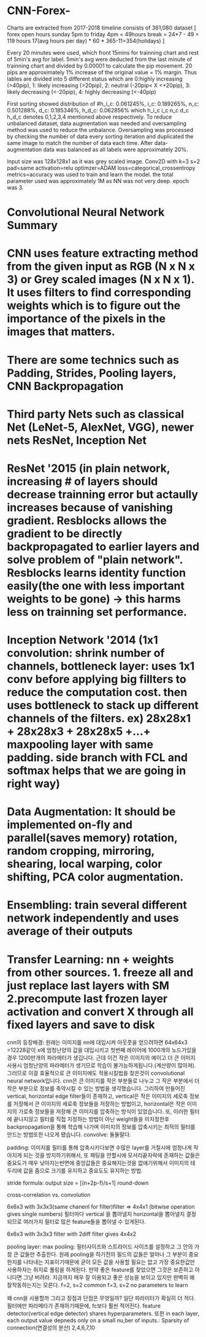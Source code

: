 # CNN-Forex-

Charts are extracted from 2017-2018 timeline consists of 361,080 dataset [ forex open hours sunday 5pm to friday 4pm = 49hours break = 24*7 - 49  = 119 hours 17(avg hours per day) * 60 * 365-11=354(holidays) ]

Every 20 minutes were used, which front 15mins for trainning chart and rest of 5min's avg for label.
5min's avg were deducted from the last minute of trainning chart and divided by 0.00001 to calculate the pip movement. 20 pips are approximately 1% increase of the original value = 1% margin. Thus lables are divided into 5 different status which are 
0:highly increasing (>40pip), 1: likely increasing (>20pip), 2: neutral (-20pip< X <+20pip), 3: likely decreasing (<-20pip), 4: highly decreasing (<-40pip)

First sorting showed distribution of #h_i_c: 0.061245%, i_c: 0.189265%, n_c: 0.501288%, d_c: 0.185346%, h_d_c: 0.062856% which h_i_c i_c n_c d_c h_d_c denotes 0,1,2,3,4 mentioned above respectively. To reduce unbalanced dataset, data augmentation was needed and oversampling method was used to reduce the unbalance. Oversampling was processed by checking the number of data every sorting iteration and duplicated the same image to match the number of data each time. After data-augmentation data was balanced as all labels were approximately 20%. 

Input size was 128x128x1 as it was grey scaled image. Conv2D with k=3 s=2 pad=same activation=relu optimzer=ADAM loss=categorical_crossentropy metrics=accuracy was used to train and learn the model. the total parameter used was approximately 1M as NN was not very deep. epoch was 3. 


#  Convolutional Neural Network Summary
#  CNN uses feature extracting method from the given input as RGB (N x N x 3) or Grey scaled images (N x N x 1). It uses filters to find corresponding weights which is to figure out the importance of the pixels in the images that matters.
#  There are some technics such as Padding, Strides, Pooling layers, CNN Backpropagation
#  Third party Nets such as classical Net (LeNet-5, AlexNet, VGG), newer nets ResNet, Inception Net
#  ResNet '2015 (in plain network, increasing # of layers should decrease trainning error but actaully increases because of vanishing gradient. Resblocks allows the gradient to be directly backpropagated to earlier layers and solve problem of "plain network". Resblocks learns identity function easily(the one with less important weights to be gone) -> this harms less on trainning set performance.
#  Inception Network '2014 (1x1 convolution: shrink number of channels, bottleneck layer: uses 1x1 conv before applying big fillters to reduce the computation cost. then uses bottleneck to stack up different channels of the filters. ex) 28x28x1 + 28x28x3 + 28x28x5 +...+ maxpooling layer with same padding. side branch with FCL and softmax helps that we are going in right way)
#  Data Augmentation: It should be implemented on-fly and parallel(saves memory) rotation, random cropping, mirroring, shearing, local warping, color shifting, PCA color augmentation.
#  Ensembling: train several different network independently and uses average of their outputs
#  Transfer Learning: nn + weights from other sources. 1. freeze all and just replace last layers with SM 2.precompute last frozen layer activation and convert X through all fixed layers and save to disk



cnn의 등장배경:
원래는 이미지를 nn에 대입시켜 아웃풋을 얻으려하면 64x64x3 =12228같이 x에 엄청난양의 값을 대입시키고 첫번째 레이어에 1000개의 노드가있을경우 1200만개의 파라메터가 생깁니다. 근데 이건 작은 이미지의 예이고 더 큰 이미지 사용시 엄청난양의 파라메터가 생기므로 학습이 불가능하게됩니다.(계산량이 많아져). 그러므로 이걸 효율적으로 큰 이미지에도 적용시킬법을 찾은것이 convolutional neural network입니다. 
cnn은 큰 이미지를 작은 부분들로 나누고 그 작은 부분에서 더 작은 부분으로 정보를 축약시킬 수 있는 방법을 생각했습니다. 그리하여 만들어진 vertical, horizontal edge filter들이 존재하고, vertical은 작은 이미지의 세로축 정보를 저장해서 큰 이미지의 세로축 정보들을 저장하는 방법이고, horizontal은 작은 이미지의 가로축 정보들을 저장해 큰 이미지를 압축하는 방식이 있었습니다. 또, 이러한 필터에 끝나지않고 필터를 직접 지정하는 방법이 아닌 weight들을 미지정한후 backpropagation을 통해 학습해 나가며 이미지의 정보를 압축시키는 최적의 필터를 만드는 방법또한 나오게 됐습니다. 
convolve: 둘둘말다. 

padding: 이미지를 필터를 통해 압축시키다보면 수많은 layer를 거칠시에 엄청나게 작아지게 되는 것을 방지하기위해서, 또 패팅을 안할시에 모서리끝자락에 존재하는 값들은 중요도가 매우 낮아지는반면에 중앙값들은 중요해지는것을  없애기위해서 이미지의 테두리에 값을 줌으로 크기를 유지하고 중요도도 유지하는 방법. 	

stride formula: output size = [(n+2p-f)/s+1] round-down

cross-correlation vs. convolution 

6x6x3 with 3x3x3(same chanenl for filter)filter => 4x4x1 (bitwise operation gives single numbers)
필터마다 vertical 을 뽑아낼지 horizontal을 뽑아낼지 결정되므로 여러가지 필터로 많은 feature들을 뽑아낼 수 있게된다. 

6x6x3 with 3x3x3 filter with 2diff filter gives 4x4x2 

pooling layer: max pooling: 필터사이즈와 스트라이드 사이즈를 설정하고 그 안의 가장 큰 값들만 추출한다. 원래 pooling을 하기전의 필드의 값들은 얼마나 그 부분이 중요한지를 나타내는 지표이기때문에 굳이 모든 값을 사용할 필요는 없고 가장 중요한값만 사용하자는 취지로 풀링을 하게된다. 만약 좋은 feature를 찾았으면 그것은 보존하고 아니다면 그냥 버려라. 지금까지 매우 잘 이용되고 좋은 성능을 보이고 있지만 완벽히 왜 잘작동하는지는 모른다. f=2, s=2 common f=3, s=2 no parameters to learn 

왜 cnn을 사용할까 그리고 장점과 단점은 무엇일까? 일단 파라미터가 확실히 더 적다. 필터에만 파라메타가 존재하기때문에, fc보다 훨씬 적어진다. feature detector(vertical edge detector) shares hyperparameters. 또한 in each layer, each output value depneds only on a small nu,ber of inputs.: Sparsity of connection(연결성의 분산) 2,4,6,7,10

